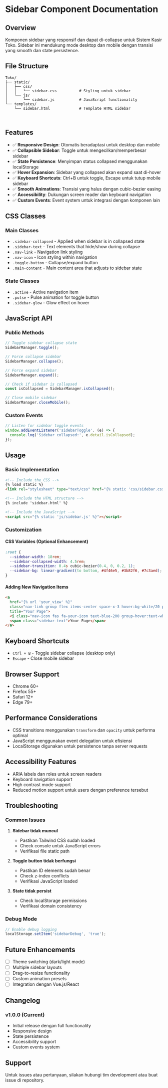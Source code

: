 # Sidebar Component Documentation

## Overview

Komponen sidebar yang responsif dan dapat di-collapse untuk Sistem Kasir Toko. Sidebar ini mendukung mode desktop dan mobile dengan transisi yang smooth dan state persistence.

## File Structure

```
Toko/
├── static/
│   ├── css/
│   │   └── sidebar.css          # Styling untuk sidebar
│   └── js/
│       └── sidebar.js           # JavaScript functionality
└── templates/
    └── sidebar.html             # Template HTML sidebar
    
    
```

## Features

- ✅ **Responsive Design**: Otomatis beradaptasi untuk desktop dan mobile
- ✅ **Collapsible Sidebar**: Toggle untuk mengecilkan/memperbesar sidebar
- ✅ **State Persistence**: Menyimpan status collapsed menggunakan localStorage
- ✅ **Hover Expansion**: Sidebar yang collapsed akan expand saat di-hover
- ✅ **Keyboard Shortcuts**: Ctrl+B untuk toggle, Escape untuk tutup mobile sidebar
- ✅ **Smooth Animations**: Transisi yang halus dengan cubic-bezier easing
- ✅ **Accessibility**: Dukungan screen reader dan keyboard navigation
- ✅ **Custom Events**: Event system untuk integrasi dengan komponen lain

## CSS Classes

### Main Classes

- `.sidebar-collapsed` - Applied when sidebar is in collapsed state
- `.sidebar-text` - Text elements that hide/show during collapse
- `.nav-link` - Navigation link styling
- `.nav-icon` - Icon styling within navigation
- `.toggle-button` - Collapse/expand button
- `.main-content` - Main content area that adjusts to sidebar state

### State Classes

- `.active` - Active navigation item
- `.pulse` - Pulse animation for toggle button
- `.sidebar-glow` - Glow effect on hover

## JavaScript API

### Public Methods

```javascript
// Toggle sidebar collapse state
SidebarManager.toggle();

// Force collapse sidebar
SidebarManager.collapse();

// Force expand sidebar
SidebarManager.expand();

// Check if sidebar is collapsed
const isCollapsed = SidebarManager.isCollapsed();

// Close mobile sidebar
SidebarManager.closeMobile();
```

### Custom Events

```javascript
// Listen for sidebar toggle events
window.addEventListener('sidebarToggle', (e) => {
  console.log('Sidebar collapsed:', e.detail.isCollapsed);
});
```

## Usage

### Basic Implementation

```html
<!-- Include the CSS -->
{% load static %}
<link rel="stylesheet" type="text/css" href="{% static 'css/sidebar.css' %}" />

<!-- Include the HTML structure -->
{% include 'sidebar.html' %}

<!-- Include the JavaScript -->
<script src="{% static 'js/sidebar.js' %}"></script>
```

### Customization

#### CSS Variables (Optional Enhancement)

```css
:root {
  --sidebar-width: 18rem;
  --sidebar-collapsed-width: 4.5rem;
  --sidebar-transition: 0.4s cubic-bezier(0.4, 0, 0.2, 1);
  --sidebar-bg: linear-gradient(to bottom, #4f46e5, #3b82f6, #7c3aed);
}
```

#### Adding New Navigation Items

```html
<a
  href="{% url 'your_view' %}"
  class="nav-link group flex items-center space-x-3 hover:bg-white/20 px-4 py-3 rounded-xl transition-all duration-300"
  title="Your Page">
  <i class="nav-icon fas fa-your-icon text-blue-200 group-hover:text-white"></i>
  <span class="sidebar-text">Your Page</span>
</a>
```

## Keyboard Shortcuts

- `Ctrl + B` - Toggle sidebar collapse (desktop only)
- `Escape` - Close mobile sidebar

## Browser Support

- Chrome 60+
- Firefox 55+
- Safari 12+
- Edge 79+

## Performance Considerations

- CSS transitions menggunakan `transform` dan `opacity` untuk performa optimal
- JavaScript menggunakan event delegation untuk efisiensi
- LocalStorage digunakan untuk persistence tanpa server requests

## Accessibility Features

- ARIA labels dan roles untuk screen readers
- Keyboard navigation support
- High contrast mode support
- Reduced motion support untuk users dengan preference tersebut

## Troubleshooting

### Common Issues

1. **Sidebar tidak muncul**

   - Pastikan Tailwind CSS sudah loaded
   - Check console untuk JavaScript errors
   - Verifikasi file static path

2. **Toggle button tidak berfungsi**

   - Pastikan ID elements sudah benar
   - Check z-index conflicts
   - Verifikasi JavaScript loaded

3. **State tidak persist**
   - Check localStorage permissions
   - Verifikasi domain consistency

### Debug Mode

```javascript
// Enable debug logging
localStorage.setItem('sidebarDebug', 'true');
```

## Future Enhancements

- [ ] Theme switching (dark/light mode)
- [ ] Multiple sidebar layouts
- [ ] Drag-to-resize functionality
- [ ] Custom animation presets
- [ ] Integration dengan Vue.js/React

## Changelog

### v1.0.0 (Current)

- Initial release dengan full functionality
- Responsive design
- State persistence
- Accessibility support
- Custom events system

## Support

Untuk issues atau pertanyaan, silakan hubungi tim development atau buat issue di repository.
